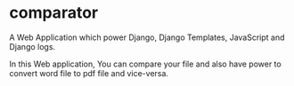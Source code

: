 # comparator

A Web Application which power Django, Django Templates, JavaScript and Django logs.

In this Web application, You can compare your file and also have power to convert word file to pdf file and vice-versa.
